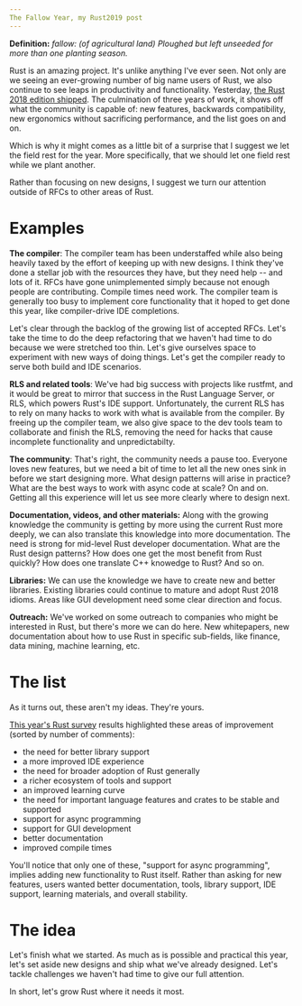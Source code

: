 ```yaml
---
The Fallow Year, my Rust2019 post
---
```


__Definition:__ _fallow: (of agricultural land) Ploughed but left unseeded for more than one planting season._

Rust is an amazing project. It's unlike anything I've ever seen. Not only are we seeing an ever-growing number of big name users of Rust, we also continue to see leaps in productivity and functionality. Yesterday, [the Rust 2018 edition shipped](https://blog.rust-lang.org/2018/12/06/Rust-1.31-and-rust-2018.html). The culmination of three years of work, it shows off what the community is capable of: new features, backwards compatibility, new ergonomics without sacrificing performance, and the list goes on and on.

Which is why it might comes as a little bit of a surprise that I suggest we let the field rest for the year. More specifically, that we should let one field rest while we plant another.

Rather than focusing on new designs, I suggest we turn our attention outside of RFCs to other areas of Rust.  

# Examples

**The compiler**: The compiler team has been understaffed while also being heavily taxed by the effort of keeping up with new designs. I think they've done a stellar job with the resources they have, but they need help -- and lots of it. RFCs have gone unimplemented simply because not enough people are contributing. Compile times need work. The compiler team is generally too busy to implement core functionality that it hoped to get done this year, like compiler-drive IDE completions.

Let's clear through the backlog of the growing list of accepted RFCs. Let's take the time to do the deep refactoring that we haven't had time to do because we were stretched too thin. Let's give ourselves space to experiment with new ways of doing things. Let's get the compiler ready to serve both build and IDE scenarios.

**RLS and related tools**: We've had big success with projects like rustfmt, and it would be great to mirror that success in the Rust Language Server, or RLS, which powers Rust's IDE support. Unfortunately, the current RLS has to rely on many hacks to work with what is available from the compiler. By freeing up the compiler team, we also give space to the dev tools team to collaborate and finish the RLS, removing the need for hacks that cause incomplete functionality and unpredictabilty. 

**The community**: That's right, the community needs a pause too. Everyone loves new features, but we need a bit of time to let all the new ones sink in before we start designing more. What design patterns will arise in practice? What are the best ways to work with async code at scale? On and on. Getting all this experience will let us see more clearly where to design next.

**Documentation, videos, and other materials:** Along with the growing knowledge the community is getting by more using the current Rust more deeply, we can also translate this knowledge into more documentation. The need is strong for mid-level Rust developer documentation. What are the Rust design patterns? How does one get the most benefit from Rust quickly? How does one translate C++ knowedge to Rust? And so on.  

**Libraries:** We can use the knowledge we have to create new and better libraries. Existing libraries could continue to mature and adopt Rust 2018 idioms. Areas like GUI development need some clear direction and focus.

**Outreach:** We've worked on some outreach to companies who might be interested in Rust, but there's more we can do here. New whitepapers, new documentation about how to use Rust in specific sub-fields, like finance, data mining, machine learning, etc. 

# The list

As it turns out, these aren't my ideas. They're yours.  

[This year's Rust survey](https://blog.rust-lang.org/2018/11/27/Rust-survey-2018.html) results highlighted these areas of improvement (sorted by number of comments):

* the need for better library support
* a more improved IDE experience
* the need for broader adoption of Rust generally
* a richer ecosystem of tools and support
* an improved learning curve
* the need for important language features and crates to be stable and supported
* support for async programming
* support for GUI development
* better documentation
* improved compile times

You'll notice that only one of these, "support for async programming", implies adding new functionality to Rust itself. Rather than asking for new features, users wanted better documentation, tools, library support, IDE support, learning materials, and overall stability. 

# The idea

Let's finish what we started. As much as is possible and practical this year, let's set aside new designs and ship what we've already designed. Let's tackle challenges we haven't had time to give our full attention.

In short, let's grow Rust where it needs it most.

